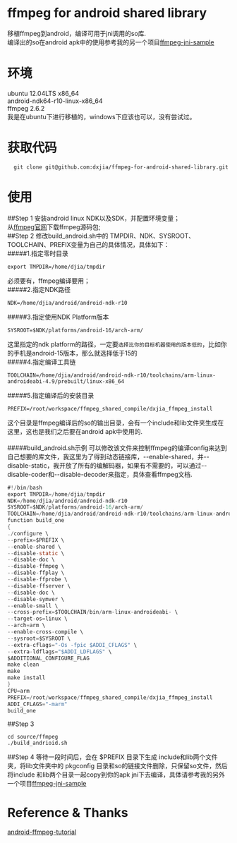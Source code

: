 # ffmpeg for android shared library
  移植ffmpeg到android，编译可用于jni调用的so库.<br>
  编译出的so在android apk中的使用参考我的另一个项目[ffmpeg-jni-sample](https://github.com/dxjia/ffmpeg-jni-sample)

# 环境
  ubuntu 12.04LTS x86_64<br>
  android-ndk64-r10-linux-x86_64<br>
  ffmpeg 2.6.2<br>
  我是在ubuntu下进行移植的，windows下应该也可以，没有尝试过。

# 获取代码
```
  git clone git@github.com:dxjia/ffmpeg-for-android-shared-library.git
```

# 使用
##Step 1
安装android linux NDK以及SDK，并配置环境变量；<br>
从[ffmpeg官网](http://ffmpeg.org/)下载ffmpeg源码包;<br>
##Step 2
修改build_android.sh中的 TMPDIR、NDK、SYSROOT、TOOLCHAIN、PREFIX变量为自己的具体情况，具体如下：<br>
#####1.指定零时目录
```
export TMPDIR=/home/djia/tmpdir
```
必须要有，ffmpeg编译要用；<br>
#####2.指定NDK路径
```
NDK=/home/djia/android/android-ndk-r10
```
#####3.指定使用NDK Platform版本
```
SYSROOT=$NDK/platforms/android-16/arch-arm/
```
这里指定的ndk platform的路径，一定要`选择比你的目标机器使用的版本低的`，比如你的手机是android-15版本，那么就选择低于15的<br>
#####4.指定编译工具链
```
TOOLCHAIN=/home/djia/android/android-ndk-r10/toolchains/arm-linux-androideabi-4.9/prebuilt/linux-x86_64
```
#####5.指定编译后的安装目录
```
PREFIX=/root/workspace/ffmpeg_shared_compile/dxjia_ffmpeg_install
```
这个目录是ffmpeg编译后的so的输出目录，会有一个include和lib文件夹生成在这里，这也是我们之后要在android apk中使用的.<br>
<br>
#####build_android.sh示例
可以修改该文件来控制ffmpeg的编译config来达到自己想要的库文件，我这里为了得到动态链接库，--enable-shared，并--disable-static，我开放了所有的编解码器，如果有不需要的，可以通过--disable-coder和--disable-decoder来指定，具体查看ffmpeg文档.


```java
#!/bin/bash
export TMPDIR=/home/djia/tmpdir
NDK=/home/djia/android/android-ndk-r10
SYSROOT=$NDK/platforms/android-16/arch-arm/
TOOLCHAIN=/home/djia/android/android-ndk-r10/toolchains/arm-linux-androideabi-4.9/prebuilt/linux-x86_64
function build_one
{
./configure \
--prefix=$PREFIX \
--enable-shared \
--disable-static \
--disable-doc \
--disable-ffmpeg \
--disable-ffplay \
--disable-ffprobe \
--disable-ffserver \
--disable-doc \
--disable-symver \
--enable-small \
--cross-prefix=$TOOLCHAIN/bin/arm-linux-androideabi- \
--target-os=linux \
--arch=arm \
--enable-cross-compile \
--sysroot=$SYSROOT \
--extra-cflags="-Os -fpic $ADDI_CFLAGS" \
--extra-ldflags="$ADDI_LDFLAGS" \
$ADDITIONAL_CONFIGURE_FLAG
make clean
make
make install
}
CPU=arm
PREFIX=/root/workspace/ffmpeg_shared_compile/dxjia_ffmpeg_install
ADDI_CFLAGS="-marm"
build_one
```
##Step 3
```
cd source/ffmpeg
./build_andrioid.sh
```

##Step 4
等待一段时间后，会在 $PREFIX 目录下生成 include和lib两个文件夹，将lib文件夹中的 pkgconfig 目录和so的链接文件删除，只保留so文件，然后将include 和lib两个目录一起copy到你的apk jni下去编译，具体请参考我的另外一个项目[ffmpeg-jni-sample](https://github.com/dxjia/ffmpeg-jni-sample)

# Reference & Thanks
  [android-ffmpeg-tutorial](https://github.com/roman10/android-ffmpeg-tutorial)
